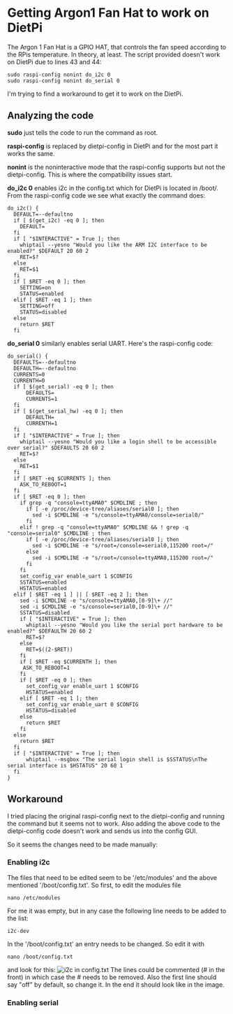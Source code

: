 # Getting Argon1 Fan Hat to work on DietPi

The Argon 1 Fan Hat is a GPIO HAT, that controls the fan speed according to the RPis temperature. In theory, at least. The script provided doesn't work on DietPi due to lines 43 and 44:
```
sudo raspi-config nonint do_i2c 0
sudo raspi-config nonint do_serial 0
```

I'm trying to find a workaround to get it to work on the DietPi.

## Analyzing the code
**sudo** just tells the code to run the command as root.

**raspi-config** is replaced by dietpi-config in DietPi and for the most part it works the same. 

**nonint** is the noninteractive mode that the raspi-config supports but not the dietpi-config. This is where the compatibility issues start.

**do_i2c 0** enables i2c in the config.txt which for DietPi is located in /boot/. From the raspi-config code we see what exactly the command does:
```
do_i2c() {
  DEFAULT=--defaultno
  if [ $(get_i2c) -eq 0 ]; then
    DEFAULT=
  fi
  if [ "$INTERACTIVE" = True ]; then
    whiptail --yesno "Would you like the ARM I2C interface to be enabled?" $DEFAULT 20 60 2
    RET=$?
  else
    RET=$1
  fi
  if [ $RET -eq 0 ]; then
    SETTING=on
    STATUS=enabled
  elif [ $RET -eq 1 ]; then
    SETTING=off
    STATUS=disabled
  else
    return $RET
  fi
```

**do_serial 0** similarly enables serial UART. Here's the raspi-config code:
```
do_serial() {
  DEFAULTS=--defaultno
  DEFAULTH=--defaultno
  CURRENTS=0
  CURRENTH=0
  if [ $(get_serial) -eq 0 ]; then
      DEFAULTS=
      CURRENTS=1
  fi
  if [ $(get_serial_hw) -eq 0 ]; then
      DEFAULTH=
      CURRENTH=1
  fi
  if [ "$INTERACTIVE" = True ]; then
    whiptail --yesno "Would you like a login shell to be accessible over serial?" $DEFAULTS 20 60 2
    RET=$?
  else
    RET=$1
  fi
  if [ $RET -eq $CURRENTS ]; then
    ASK_TO_REBOOT=1
  fi
  if [ $RET -eq 0 ]; then
    if grep -q "console=ttyAMA0" $CMDLINE ; then
      if [ -e /proc/device-tree/aliases/serial0 ]; then
        sed -i $CMDLINE -e "s/console=ttyAMA0/console=serial0/"
      fi
    elif ! grep -q "console=ttyAMA0" $CMDLINE && ! grep -q "console=serial0" $CMDLINE ; then
      if [ -e /proc/device-tree/aliases/serial0 ]; then
        sed -i $CMDLINE -e "s/root=/console=serial0,115200 root=/"
      else
        sed -i $CMDLINE -e "s/root=/console=ttyAMA0,115200 root=/"
      fi
    fi
    set_config_var enable_uart 1 $CONFIG
    SSTATUS=enabled
    HSTATUS=enabled
  elif [ $RET -eq 1 ] || [ $RET -eq 2 ]; then
    sed -i $CMDLINE -e "s/console=ttyAMA0,[0-9]\+ //"
    sed -i $CMDLINE -e "s/console=serial0,[0-9]\+ //"
    SSTATUS=disabled
    if [ "$INTERACTIVE" = True ]; then
      whiptail --yesno "Would you like the serial port hardware to be enabled?" $DEFAULTH 20 60 2
      RET=$?
    else
      RET=$((2-$RET))
    fi
    if [ $RET -eq $CURRENTH ]; then
     ASK_TO_REBOOT=1
    fi
    if [ $RET -eq 0 ]; then
      set_config_var enable_uart 1 $CONFIG
      HSTATUS=enabled
    elif [ $RET -eq 1 ]; then
      set_config_var enable_uart 0 $CONFIG
      HSTATUS=disabled
    else
      return $RET
    fi
  else
    return $RET
  fi
  if [ "$INTERACTIVE" = True ]; then
      whiptail --msgbox "The serial login shell is $SSTATUS\nThe serial interface is $HSTATUS" 20 60 1
  fi
}
```

## Workaround
I tried placing the original raspi-config next to the dietpi-config and running the command but it seems not to work. Also adding the above code to the dietpi-config code doesn't work and sends us into the config GUI.

So it seems the changes need to be made manually:

### Enabling i2c

The files that need to be edited seem to be '/etc/modules' and the above mentioned '/boot/config.txt'. So first, to edit the modules file
```
nano /etc/modules
```
For me it was empty, but in any case the following line needs to be added to the list:
```
i2c-dev
```
In the '/boot/config.txt' an entry needs to be changed. So edit it with
```
nano /boot/config.txt
```
and look for this:
![i2c in config.txt](https://i.imgur.com/FqAylKA.png)
The lines could be commented (# in the front) in which case the # needs to be removed. Also the first line should say "off" by default, so change it. In the end it should look like in the image.


### Enabling serial
